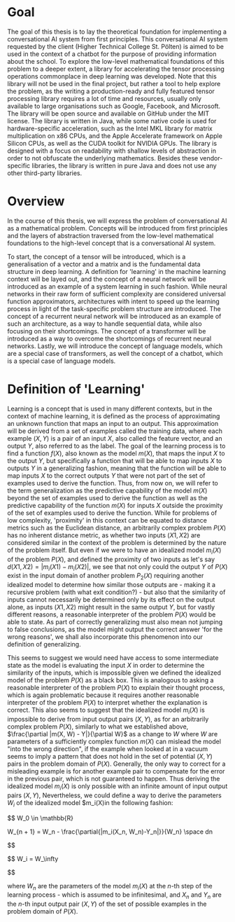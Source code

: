 # Goal

The goal of this thesis is to lay the theoretical foundation for implementing a conversational AI system from first principles.
This conversational AI system requested by the client (Higher Technical College St. Pölten) is aimed to be used in the context of a chatbot for the purpose of providing information about the school.
To explore the low-level mathematical foundations of this problem to a deeper extent, a library for accelerating the
tensor processing operations commonplace in deep learning was developed. Note that this library will not be used in the final project,
but rather a tool to help explore the problem, as the writing a production-ready and fully featured tensor processing library requires a lot of
time and resources, usually only available to large organisations such as Google, Facebook, and Microsoft.
The library will be open source and available on GitHub under the MIT license. The library is written in Java, while some native code is used for hardware-specific acceleration,
such as the Intel MKL library for matrix multiplication on x86 CPUs, and the Apple Accelerate framework on Apple Silicon CPUs, as well as the CUDA toolkit for NVIDIA GPUs.
The library is designed with a focus on readability with shallow levels of abstraction in order to not obfuscate the underlying mathematics.
Besides these vendor-specific libraries, the library is written in pure Java and does not use any other third-party libraries.

# Overview

In the course of this thesis, we will express the problem of conversational AI as a mathematical problem.
Concepts will be introduced from first principles and the layers of abstraction traversed from the low-level mathematical foundations to the high-level concept that is a conversational AI system.

To start, the concept of a tensor will be introduced, which is a generalisation of a vector and a matrix and is the fundamental data structure in deep learning.
A definition for 'learning' in the machine learning context will be layed out, and the concept of a neural network will be introduced as an example of a system learning in such fashion.
While neural networks in their raw form of sufficient complexity are considered universal function approximators, architectures with intent to speed up the learning process in light of the task-specific problem structure are introduced.
The concept of a recurrent neural network will be introduced as an example of such an architecture, as a way to handle sequential data, while also focusing on their shortcomings.
The concept of a transformer will be introduced as a way to overcome the shortcomings of recurrent neural networks.
Lastly, we will introduce the concept of language models, which are a special case of transformers, as well the concept of a chatbot, which is a special case of language models.

# Definition of 'Learning'

Learning is a concept that is used in many different contexts, but in the context of machine learning, it is defined as the process of approximating an unknown function that maps an input to an output.
This approximation will be derived from a set of examples called the training data, where each example $(X, Y)$ is a pair of an input $X$, also called the feature vector, and an output $Y$, also referred to as the label.
The goal of the learning process is to find a function $f(X)$, also known as the model $m(X)$, that maps the input $X$ to the output $Y$, but specifically a function that will be able to map inputs $X$ to outputs $Y$ in a generalizing fashion, meaning that the
function will be able to map inputs $X$ to the correct outputs $Y$ that were not part of the set of examples used to derive the function.
Thus, from now on, we will refer to the term generalization as the predictive capability of the model $m(X)$ beyond the set of examples used to derive the function as well as the predictive capability of the function $m(X)$
for inputs $X$ outside the proximity of the set of examples used to derive the function. While for problems of low complexity, 'proximity' in this context can be equated to distance metrics such as the Euclidean distance,
an arbitrarily complex problem $P(X)$ has no inherent distance metric, as whether two inputs $(X1, X2)$ are considered similar in the context of the problem is determined by the nature of the problem itself.
But even if we were to have an idealized model $m_i(X)$ of the problem $P(X)$, and defined the proximity of two inputs as let's say $d(X1, X2) = |m_i(X1) - m_i(X2)|$,
we see that not only could the output $Y$ of $P(X)$ exist in the input domain of another problem $P_{2}(X)$ requiring another idealized model to determine how similar those outputs are - making it a recursive problem (with what exit condition?) -
but also that the similarity of inputs cannot necessarily be determined only by its effect on the output alone, as inputs $(X1, X2)$ might result in the same output $Y$, but for vastly different reasons, a reasonable interpreter of the problem $P(X)$ would be able to state.
As part of correctly generalizing must also mean not jumping to false conclusions, as the model might output the correct answer 'for the wrong reasons', we shall also incorporate this phenomenon into our definition of generalizing.

This seems to suggest we would need have access to some intermediate state as the model is evaluating the input $X$ in order to determine the similarity of the inputs, which is impossible given we defined the idealized model of the problem $P(X)$ as a black box.
This is analogous to asking a reasonable interpreter of the problem $P(X)$ to explain their thought process, which is again problematic because it requires another reasonable interpreter of the problem $P(X)$ to interpret whether the explanation is correct.
This also seems to suggest that the idealized model $m_i(X)$ is impossible to derive from input output pairs $(X, Y)$, as for an arbitrarily complex problem $P(X)$, similarly to what we established above, $\frac{\partial |m(X, W) - Y|}{\partial W}$ as a change to $W$
where $W$ are parameters of a sufficiently complex function $m(X)$ can mislead the model "into the wrong direction", if the example when looked at in a vacuum seems to imply a pattern that does not hold in the set of potential $(X, Y)$ pairs in the problem domain of $P(X)$.
Generally, the only way to correct for a misleading example is for another example pair to compensate for the error in the previous pair, which is not guaranteed to happen. Thus deriving the idealized model $m_i(X)$ is only possible with an infinite amount of input output pairs $(X, Y)$,
Nevertheless, we could define a way to derive the parameters $W_i$ of the idealized model $m_i(X)in the following fashion:

$$
W_0 \in \mathbb{R}

$$
$$
W_{n + 1} = W_n - \frac{\partial{|m_i(X_n, W_n)-Y_n|}}{W_n} \space dn

$$

$$
W_i = W_\infty

$$

where $W_n$ are the parameters of the model $m_i(X)$ at the $n$-th step of the learning process - which is assumed to be infinitesimal, and $X_n$ and $Y_n$ are the $n$-th input output pair $(X, Y)$ of the set of possible examples in the problem domain of $P(X)$.
